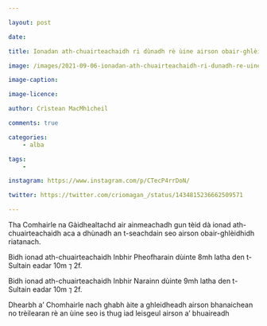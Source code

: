 ```yaml
---

layout: post

date:

title: Ionadan ath-chuairteachaidh ri dùnadh rè ùine airson obair-ghlèidhidh riatanach

image: /images/2021-09-06-ionadan-ath-chuairteachaidh-ri-dunadh-re-uine-airson-obair-ghleidhidh-riatanach.jpg

image-caption:

image-licence:

author: Crìstean MacMhìcheil

comments: true

categories:
    - alba

tags:
    -

instagram: https://www.instagram.com/p/CTecP4rrDoN/

twitter: https://twitter.com/criomagan_/status/1434815236662509571

---
```


Tha Comhairle na Gàidhealtachd air ainmeachadh gun tèid dà ionad ath-chuairteachaidh aca a dhùnadh an t-seachdain seo airson obair-ghlèidhidh riatanach.

<!--more-->

Bidh ionad ath-chuairteachaidh Inbhir Pheofharain dùinte 8mh latha den t-Sultain eadar 10m ⁊ 2f.

Bidh ionad ath-chuairteachaidh Inbhir Narainn dùinte 9mh latha den t-Sultain eadar 10m ⁊ 2f.

Dhearbh a’ Chomhairle nach ghabh àite a ghleidheadh airson bhanaichean no trèilearan rè an ùine seo is thug iad leisgeul airson a’ bhuaireadh
